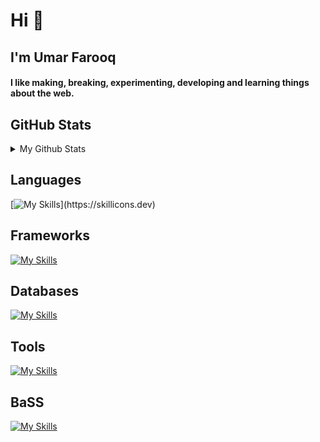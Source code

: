 <h1>Hi 👋</h1>
<h2>I'm Umar Farooq</h2>

<h4 >
  I like making, breaking, experimenting, developing and learning things about
  the web.
</h4>


<h2>GitHub Stats</h2>
<details>
<summary> 
My Github Stats
</summary>

![Farooq's Github Stats](https://github-readme-stats.vercel.app/api?username=Farooq7234&show_icons=true&hide_title=true&count_private=true&theme=dark)
</details>




<h2>Languages</h2>

[![My Skills](https://skillicons.dev/icons?i=ts,js,bash,python,cpp,java,)](https://skillicons.dev)

<h2>Frameworks</h2>
  
[![My Skills](https://skillicons.dev/icons?i=express,react,django,nodejs,tailwindcss)](https://skillicons.dev)

<h2>Databases</h2>
  
[![My Skills](https://skillicons.dev/icons?i=mysql,mongo)](https://skillicons.dev)

<h2>Tools</h2>
 
[![My Skills](https://skillicons.dev/icons?i=vscode,git,linux)](https://skillicons.dev)

<h2>BaSS</h2>
 
[![My Skills](https://skillicons.dev/icons?i=appwrite,firebase)](https://skillicons.dev)
